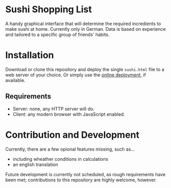 # Sushi Shopping List
A handy graphical interface that will determine the required incredients to make sushi at home. Currently only in German. Data is based on experience and tailored to a specific group of friends' habits. 

# Installation
Download or clone this repository and deploy the single `sushi.html` file to a web server of your choice.
Or simply use the [online deployment](https://dogpixels.github.io/sushi-shoppinglist/sushi.html), if available.

## Requirements
* Server: none, any HTTP server will do.
* Client: any modern browser with JavaScript enabled.

# Contribution and Development
Currently, there are a few opional features missing, such as...
* including wheather conditions in calculations
* an english translation

Future development is currently not scheduled, as rough requirements have been met; contributions to this repository are highly welcome, however.

